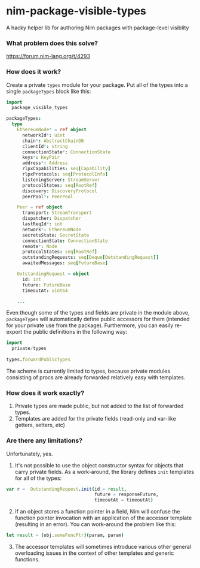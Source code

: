 # nim-package-visible-types
A hacky helper lib for authoring Nim packages with package-level visiblity

### What problem does this solve?
https://forum.nim-lang.org/t/4293

### How does it work?

Create a private `types` module for your package. Put all of the types into a single `packageTypes` block like this:

``` nim
import
  package_visible_types

packageTypes:
  type
    EthereumNode* = ref object
      networkId*: uint
      chain*: AbstractChainDB
      clientId*: string
      connectionState*: ConnectionState
      keys*: KeyPair
      address*: Address
      rlpxCapabilities: seq[Capability]
      rlpxProtocols: seq[ProtocolInfo]
      listeningServer: StreamServer
      protocolStates: seq[RootRef]
      discovery: DiscoveryProtocol
      peerPool*: PeerPool

    Peer = ref object
      transport: StreamTransport
      dispatcher: Dispatcher
      lastReqId*: int
      network*: EthereumNode
      secretsState: SecretState
      connectionState: ConnectionState
      remote*: Node
      protocolStates: seq[RootRef]
      outstandingRequests: seq[Deque[OutstandingRequest]]
      awaitedMessages: seq[FutureBase]

    OutstandingRequest = object
      id: int
      future: FutureBase
      timeoutAt: uint64

    ...
```

Even though some of the types and fields are private in the module above, `packageTypes` will
automatically define public accessors for them (intended for your private use from the package).
Furthermore, you can easily re-export the public definitions in the following way:

``` nim
import
  private/types
  
types.forwardPublicTypes

```

The scheme is currently limited to types, because private modules consisting of procs are already
forwarded relatively easy with templates.

### How does it work exactly?

1) Private types are made public, but not added to the list of forwarded types.
2) Templates are added for the private fields (read-only and var-like getters, setters, etc)

### Are there any limitations?

Unfortunately, yes.

1) It's not possible to use the object constructor syntax for objects that carry private fields.
   As a work-around, the library defines `init` templates for all of the types:

```nim
var r =  OutstandingRequest.init(id = result,
                                 future = responseFuture,
                                 timeoutAt = timeoutAt)
```

2) If an object stores a function pointer in a field, Nim will confuse the function pointer invocation
   with an application of the accessor template (resulting in an error). You can work-around the problem
   like this:
   
```nim
let result = (obj.someFuncPtr)(param, param)
```

3) The accessor templates will sometimes introduce various other general overloading issues in the context
   of other templates and generic functions.
